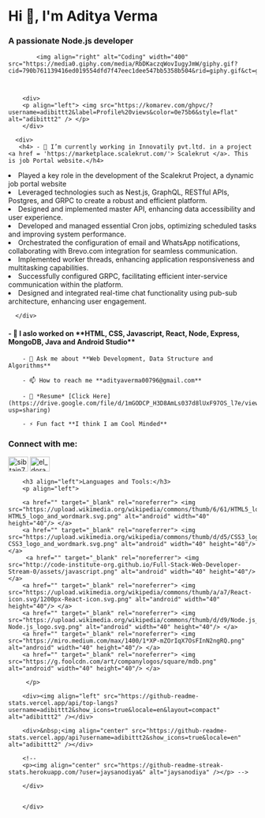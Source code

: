    <div>
      <div>
        <h1 align="left">Hi 👋, I'm Aditya Verma</h1>
        <h3 align="left">A passionate Node.js developer</h3>
        </div>
      
            <img align="right" alt="Coding" width="400" src="https://media0.giphy.com/media/RbDKaczqWovIugyJmW/giphy.gif?cid=790b761139416ed019554dfd7f47eec1dee547bb5358b504&rid=giphy.gif&ct=g">
              
        
            
        <div>
        <p align="left"> <img src="https://komarev.com/ghpvc/?username=adibittt2&label=Profile%20views&color=0e75b6&style=flat" alt="adibittt2" /> </p>
        </div>
        
      <div>
       <h4> - 🌱 I’m currently working in Innovatily pvt.ltd. in a project <a href = 'https://marketplace.scalekrut.com/'> Scalekrut </a>. This is job Portal website.</h4>
<li>Played a key role in the development of the Scalekrut Project, a dynamic job portal website </li>
<li>Leveraged technologies such as Nest.js, GraphQL, RESTful APIs, Postgres, and GRPC to create a robust and efficient platform.
</li>
<li>
Designed and implemented master API, enhancing data accessibility and user experience.
</li>
<li>
Developed and managed essential Cron jobs, optimizing scheduled tasks and improving system performance.
</li>
<li>
Orchestrated the configuration of email and WhatsApp notifications, collaborating with Brevo.com integration for seamless communication.
</li>
<li>
Implemented worker threads, enhancing application responsiveness and multitasking capabilities.
</li>
<li>
Successfully configured GRPC, facilitating efficient inter-service communication within the platform.
</li>
<li>
Designed and integrated real-time chat functionality using pub-sub architecture, enhancing user engagement.
</li>

      </div>

<div>
        <h4>- 🌱 I aslo worked on  **HTML, CSS, Javascript, React, Node, Express, MongoDB, Java and Android Studio**</h4>
</div>
<div>
        
        - 💬 Ask me about **Web Development, Data Structure and Algorithms**
        
        - 📫 How to reach me **adityaverma00796@gmail.com**
        
        - 📄 *Resume* [Click Here](https://drive.google.com/file/d/1mGODCP_H3D8AmLs037d8lUxF97OS_l7e/view?usp=sharing)
        
        - ⚡ Fun fact **I think I am Cool Minded**
        
</div>

<div>
        <h3 align="left">Connect with me:</h3>
        <p align="left">
        <!-- <a href="#" target="blank"><img align="center" src="https://raw.githubusercontent.com/rahuldkjain/github-profile-readme-generator/master/src/images/icons/Social/twitter.svg" alt="sibtain4ahmad" height="30" width="40" /></a> -->
        <a href="www.linkedin.com/in/aditya-verma-06584224b/" target="blank"><img align="center" src="https://raw.githubusercontent.com/rahuldkjain/github-profile-readme-generator/master/src/images/icons/Social/linked-in-alt.svg" alt="sibtain7352" height="30" width="40" /></a>
        <a href="https://github.com/Adibittt2" target="blank"><img align="center" src="https://www.influxdata.com/wp-content/uploads/GitHub-logo.jpg" alt="el_dorado_sib" height="30" width="40" /></a>
        </p>
        
        <h3 align="left">Languages and Tools:</h3>
        <p align="left"> 
        
        <a href="" target="_blank" rel="noreferrer"> <img src="https://upload.wikimedia.org/wikipedia/commons/thumb/6/61/HTML5_logo_and_wordmark.svg/1200px-HTML5_logo_and_wordmark.svg.png" alt="android" width="40" height="40"/> </a> 
        <a href="" target="_blank" rel="noreferrer"> <img src="https://upload.wikimedia.org/wikipedia/commons/thumb/d/d5/CSS3_logo_and_wordmark.svg/1200px-CSS3_logo_and_wordmark.svg.png" alt="android" width="40" height="40"/> </a>
         <a href="" target="_blank" rel="noreferrer"> <img src="http://code-institute-org.github.io/Full-Stack-Web-Developer-Stream-0/assets/javascript.png" alt="android" width="40" height="40"/> </a>
        <a href="" target="_blank" rel="noreferrer"> <img src="https://upload.wikimedia.org/wikipedia/commons/thumb/a/a7/React-icon.svg/1200px-React-icon.svg.png" alt="android" width="40" height="40"/> </a> 
        <a href="" target="_blank" rel="noreferrer"> <img src="https://upload.wikimedia.org/wikipedia/commons/thumb/d/d9/Node.js_logo.svg/1200px-Node.js_logo.svg.png" alt="android" width="40" height="40"/> </a> 
        <a href="" target="_blank" rel="noreferrer"> <img src="https://miro.medium.com/max/1400/1*XP-mZOrIqX7OsFInN2ngRQ.png" alt="android" width="40" height="40"/> </a> 
        <a href="" target="_blank" rel="noreferrer"> <img src="https://g.foolcdn.com/art/companylogos/square/mdb.png" alt="android" width="40" height="40"/> </a> 
        
         </p>
        
        <div><img align="left" src="https://github-readme-stats.vercel.app/api/top-langs?username=adibittt2&show_icons=true&locale=en&layout=compact" alt="adibittt2" /></div>
        
        <div>&nbsp;<img align="center" src="https://github-readme-stats.vercel.app/api?username=adibittt2&show_icons=true&locale=en" alt="adibittt2" /></div>
        
        <!-- 
        <p><img align="center" src="https://github-readme-streak-stats.herokuapp.com/?user=jaysanodiya&" alt="jaysanodiya" /></p> -->
        
        </div>

        
        </div>
